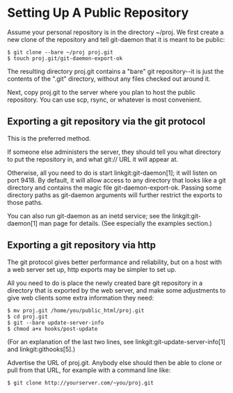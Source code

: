 # Setting Up A Public Repository

Assume your personal repository is in the directory ~/proj.  We
first create a new clone of the repository and tell git-daemon that it
is meant to be public:

    $ git clone --bare ~/proj proj.git
    $ touch proj.git/git-daemon-export-ok

The resulting directory proj.git contains a "bare" git repository--it is
just the contents of the ".git" directory, without any files checked out
around it.

Next, copy proj.git to the server where you plan to host the
public repository.  You can use scp, rsync, or whatever is most
convenient.

## Exporting a git repository via the git protocol

This is the preferred method.

If someone else administers the server, they should tell you what
directory to put the repository in, and what git:// URL it will appear
at.

Otherwise, all you need to do is start linkgit:git-daemon[1]; it will
listen on port 9418.  By default, it will allow access to any directory
that looks like a git directory and contains the magic file
git-daemon-export-ok.  Passing some directory paths as git-daemon
arguments will further restrict the exports to those paths.

You can also run git-daemon as an inetd service; see the
linkgit:git-daemon[1] man page for details.  (See especially the
examples section.)

## Exporting a git repository via http

The git protocol gives better performance and reliability, but on a
host with a web server set up, http exports may be simpler to set up.

All you need to do is place the newly created bare git repository in
a directory that is exported by the web server, and make some
adjustments to give web clients some extra information they need:

    $ mv proj.git /home/you/public_html/proj.git
    $ cd proj.git
    $ git --bare update-server-info
    $ chmod a+x hooks/post-update

(For an explanation of the last two lines, see
linkgit:git-update-server-info[1] and linkgit:githooks[5].)

Advertise the URL of proj.git.  Anybody else should then be able to
clone or pull from that URL, for example with a command line like:

    $ git clone http://yourserver.com/~you/proj.git
